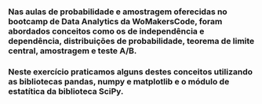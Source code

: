 ### Nas aulas de probabilidade e amostragem oferecidas no bootcamp de Data Analytics da WoMakersCode, foram abordados conceitos como os de independência e dependência, distribuições de probabilidade, teorema de limite central, amostragem e teste A/B. 
### Neste exercício praticamos alguns destes conceitos utilizando as bibliotecas pandas, numpy e matplotlib e o módulo de estatítica da biblioteca SciPy. 